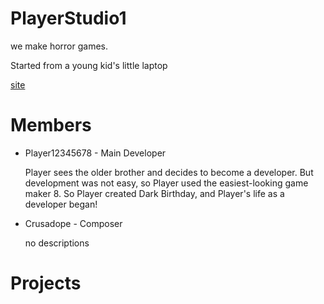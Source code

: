 # PlayerStudio1

we make horror games.

Started from a young kid's little laptop

[site](https://www.playerstudio1.com)

# Members

* Player12345678 - Main Developer

    Player sees the older brother and decides to become a developer.
    But development was not easy, so Player used the easiest-looking game maker 8.
    So Player created Dark Birthday, and Player's life as a developer began!

* Crusadope - Composer

  no descriptions

# Projects


